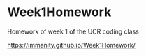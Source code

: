 # Week1Homework

Homework of week 1 of the UCR coding class

https://immanity.github.io/Week1Homework/

